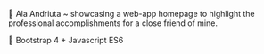 :dancer: Ala Andriuta ~ showcasing a web-app homepage to highlight the professional accomplishments for a close friend of mine.

:telescope: Bootstrap 4 + Javascript ES6
